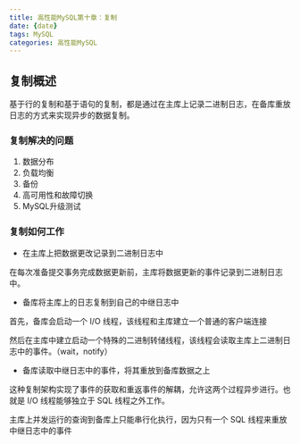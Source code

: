 ```yaml
---
title: 高性能MySQL第十章：复制
date: {date}
tags: MySQL
categories: 高性能MySQL
---
```

## 复制概述

基于行的复制和基于语句的复制，都是通过在主库上记录二进制日志，在备库重放日志的方式来实现异步的数据复制。

### 复制解决的问题

1. 数据分布
2. 负载均衡
3. 备份
4. 高可用性和故障切换
5. MySQL升级测试

### 复制如何工作

* 在主库上把数据更改记录到二进制日志中

在每次准备提交事务完成数据更新前，主库将数据更新的事件记录到二进制日志中。

* 备库将主库上的日志复制到自己的中继日志中

首先，备库会启动一个 I/O 线程，该线程和主库建立一个普通的客户端连接

然后在主库中建立启动一个特殊的二进制转储线程，该线程会读取主库上二进制日志中的事件。（wait，notify）

* 备库读取中继日志中的事件，将其重放到备库数据之上



这种复制架构实现了事件的获取和重返事件的解耦，允许这两个过程异步进行。也就是 I/O 线程能够独立于 SQL 线程之外工作。



主库上并发运行的查询到备库上只能串行化执行，因为只有一个 SQL 线程来重放中继日志中的事件